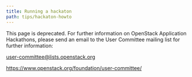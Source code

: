 ```yaml
---
title: Running a hackaton
path: tips/hackaton-howto
---
```


This page is deprecated.  For further information on OpenStack Application Hackathons, please send an email to the User Committee mailing list for further information: 

user-committee@lists.openstack.org

https://www.openstack.org/foundation/user-committee/
